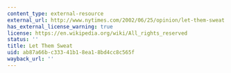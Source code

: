 ```yaml
---
content_type: external-resource
external_url: http://www.nytimes.com/2002/06/25/opinion/let-them-sweat.html
has_external_license_warning: true
license: https://en.wikipedia.org/wiki/All_rights_reserved
status: ''
title: Let Them Sweat
uid: ab87a66b-c333-41b1-8ea1-8bd4cc8c565f
wayback_url: ''
---
```

